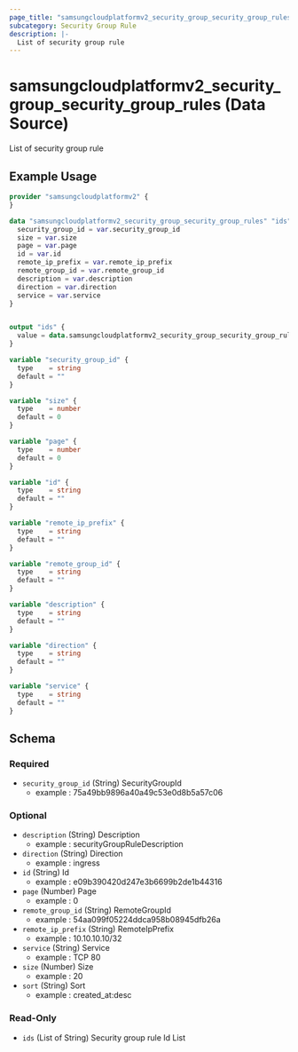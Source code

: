 ```yaml
---
page_title: "samsungcloudplatformv2_security_group_security_group_rules Data Source - samsungcloudplatformv2"
subcategory: Security Group Rule
description: |-
  List of security group rule
---
```


# samsungcloudplatformv2_security_group_security_group_rules (Data Source)

List of security group rule

## Example Usage

```terraform
provider "samsungcloudplatformv2" {
}

data "samsungcloudplatformv2_security_group_security_group_rules" "ids" {
  security_group_id = var.security_group_id
  size = var.size
  page = var.page
  id = var.id
  remote_ip_prefix = var.remote_ip_prefix
  remote_group_id = var.remote_group_id
  description = var.description
  direction = var.direction
  service = var.service
}


output "ids" {
  value = data.samsungcloudplatformv2_security_group_security_group_rules.ids.ids
}

variable "security_group_id" {
  type    = string
  default = ""
}

variable "size" {
  type    = number
  default = 0
}

variable "page" {
  type    = number
  default = 0
}

variable "id" {
  type    = string
  default = ""
}

variable "remote_ip_prefix" {
  type    = string
  default = ""
}

variable "remote_group_id" {
  type    = string
  default = ""
}

variable "description" {
  type    = string
  default = ""
}

variable "direction" {
  type    = string
  default = ""
}

variable "service" {
  type    = string
  default = ""
}
```

<!-- schema generated by tfplugindocs -->
## Schema

### Required

- `security_group_id` (String) SecurityGroupId 
  - example : 75a49bb9896a40a49c53e0d8b5a57c06

### Optional

- `description` (String) Description 
  - example : securityGroupRuleDescription
- `direction` (String) Direction 
  - example : ingress
- `id` (String) Id 
  - example : e09b390420d247e3b6699b2de1b44316
- `page` (Number) Page 
  - example : 0
- `remote_group_id` (String) RemoteGroupId 
  - example : 54aa099f05224ddca958b08945dfb26a
- `remote_ip_prefix` (String) RemoteIpPrefix 
  - example : 10.10.10.10/32
- `service` (String) Service 
  - example : TCP 80
- `size` (Number) Size 
  - example : 20
- `sort` (String) Sort 
  - example : created_at:desc

### Read-Only

- `ids` (List of String) Security group rule Id List
